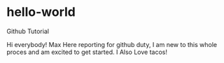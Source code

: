 # hello-world
Github Tutorial

Hi everybody!
Max Here reporting for github duty, I am new to this whole proces and am excited to get started.
I Also Love tacos!
